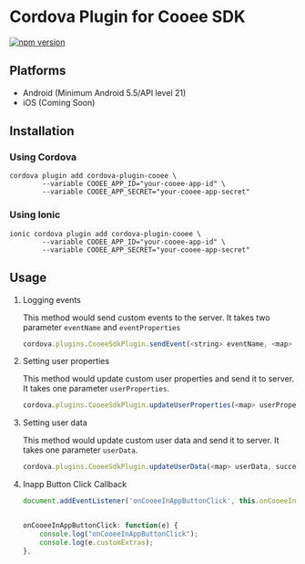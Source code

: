 # Cordova Plugin for Cooee SDK

[![npm version](https://badge.fury.io/js/cordova-plugin-cooee.svg)](https://badge.fury.io/js/cordova-plugin-cooee)

## Platforms

-   Android (Minimum Android 5.5/API level 21)
-   iOS (Coming Soon)

## Installation

### Using Cordova

```shell script
cordova plugin add cordova-plugin-cooee \
        --variable COOEE_APP_ID="your-cooee-app-id" \
        --variable COOEE_APP_SECRET="your-cooee-app-secret"
```

### Using Ionic

```shell script
ionic cordova plugin add cordova-plugin-cooee \
        --variable COOEE_APP_ID="your-cooee-app-id" \
        --variable COOEE_APP_SECRET="your-cooee-app-secret"
```

## Usage

1. Logging events

    This method would send custom events to the server. It takes two parameter `eventName` and `eventProperties`

    ```js
    cordova.plugins.CooeeSdkPlugin.sendEvent(<string> eventName, <map> eventProperties, success, failure);
    ```

2. Setting user properties

    This method would update custom user properties and send it to server. It takes one parameter `userProperties`.

    ```js
    cordova.plugins.CooeeSdkPlugin.updateUserProperties(<map> userProperties, success, failure)
    ```

3. Setting user data

    This method would update custom user data and send it to server. It takes one parameter `userData`.

    ```js
    cordova.plugins.CooeeSdkPlugin.updateUserData(<map> userData, success, failure)
    ```

4. Inapp Button Click Callback

    ```js
    document.addEventListener('onCooeeInAppButtonClick', this.onCooeeInAppButtonClick, false); // optional, to check if Inbox button was clicked with custom payload


    onCooeeInAppButtonClick: function(e) {
        console.log("onCooeeInAppButtonClick");
        console.log(e.customExtras);
    },
    ```
